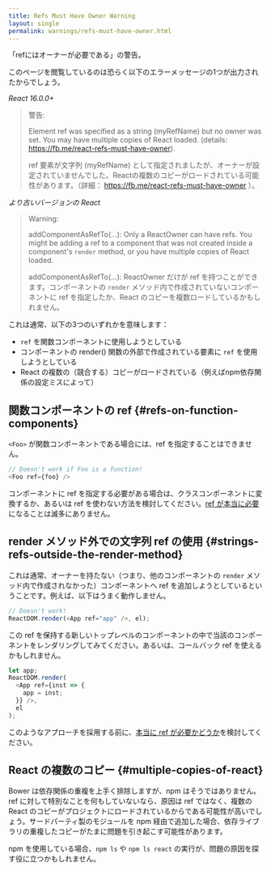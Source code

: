 ```yaml
---
title: Refs Must Have Owner Warning
layout: single
permalink: warnings/refs-must-have-owner.html
---
```

「refにはオーナーが必要である」の警告。

このページを閲覧しているのは恐らく以下のエラーメッセージの1つが出力されたからでしょう。

*React 16.0.0+*
> 警告:
>
> Element ref was specified as a string (myRefName) but no owner was set. You may have multiple copies of React loaded. (details: https://fb.me/react-refs-must-have-owner).
>
> ref 要素が文字列 (myRefName) として指定されましたが、オーナーが設定されていませんでした。Reactの複数のコピーがロードされている可能性があります。（詳細： https://fb.me/react-refs-must-have-owner ）。

*より古いバージョンの React*
> Warning:
>
> addComponentAsRefTo(...): Only a ReactOwner can have refs. You might be adding a ref to a component that was not created inside a component's `render` method, or you have multiple copies of React loaded.
>
> addComponentAsRefTo(...): ReactOwner だけが ref を持つことができます。コンポーネントの `render` メソッド内で作成されていないコンポーネントに ref を指定したか、React のコピーを複数ロードしているかもしれません。

これは通常、以下の3つのいずれかを意味します：

- `ref` を関数コンポーネントに使用しようとしている
- コンポーネントの render() 関数の外部で作成されている要素に `ref` を使用しようとしている
- React の複数の（競合する）コピーがロードされている（例えばnpm依存関係の設定ミスによって）

## 関数コンポーネントの ref {#refs-on-function-components}

`<Foo>` が関数コンポーネントである場合には、ref を指定することはできません。

```js
// Doesn't work if Foo is a function!
<Foo ref={foo} />
```

コンポーネントに ref を指定する必要がある場合は、クラスコンポーネントに変換するか、あるいは ref を使わない方法を検討してください。[ref が本当に必要](/docs/refs-and-the-dom.html#when-to-use-refs)になることは滅多にありません。

## render メソッド外での文字列 ref の使用  {#strings-refs-outside-the-render-method}

これは通常、オーナーを持たない（つまり、他のコンポーネントの `render` メソッド内で作成されなかった）コンポーネントへ ref を追加しようとしているということです。例えば、以下はうまく動作しません。

```js
// Doesn't work!
ReactDOM.render(<App ref="app" />, el);
```

この ref を保持する新しいトップレベルのコンポーネントの中で当該のコンポーネントをレンダリングしてみてください。あるいは、コールバック ref を使えるかもしれません。

```js
let app;
ReactDOM.render(
  <App ref={inst => {
    app = inst;
  }} />,
  el
);
```

このようなアプローチを採用する前に、[本当に ref が必要かどうか](/docs/refs-and-the-dom.html#when-to-use-refs)を検討してください。

## React の複数のコピー {#multiple-copies-of-react}

Bower は依存関係の重複を上手く排除しますが、npm はそうではありません。ref に対して特別なことを何もしていないなら、原因は ref ではなく、複数の React のコピーがプロジェクトにロードされているからである可能性が高いでしょう。サードパーティ製のモジュールを npm 経由で追加した場合、依存ライブラリの重複したコピーがたまに問題を引き起こす可能性があります。

npm を使用している場合、`npm ls` や `npm ls react` の実行が、問題の原因を探す役に立つかもしれません。
